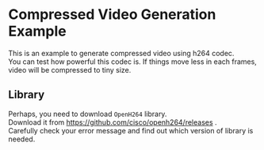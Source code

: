 # Compressed Video Generation Example
This is an example to generate compressed video using h264 codec.  
You can test how powerful this codec is.  If things move less in each frames, video will be compressed to tiny size.

## Library
Perhaps, you need to download `OpenH264` library.  
Download it from https://github.com/cisco/openh264/releases .  
Carefully check your error message and find out which version of library is needed.